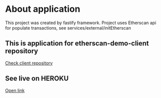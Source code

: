# About application

This project was created by fastify framework. Project uses Etherscan api for populate transactions, see services/external/initEtherscan

## This is application for etherscan-demo-client repository

[Check client repository ](https://github.com/romeruk/etherscan-demo-client)

## See live on HEROKU

[Open link](https://etherscan-demo-client.herokuapp.com/)
